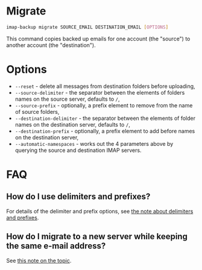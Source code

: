 <!--
# @title command: 'migrate'
-->
# Migrate

```sh
imap-backup migrate SOURCE_EMAIL DESTINATION_EMAIL [OPTIONS]
```

This command copies backed up emails for one account (the "source")
to another account (the "destination").

# Options

* `--reset` - delete all messages from destination folders before uploading,
* `--source-delimiter` - the separator between the elements of folders names
  on the source server, defaults to `/`,
* `--source-prefix` - optionally, a prefix element to remove from the name
  of source folders,
* `--destination-delimiter` - the separator between the elements of folder
  names on the destination server, defaults to `/`,
* `--destination-prefix` - optionally, a prefix element to add before names
  on the destination server,
* `--automatic-namespaces` - works out the 4 parameters above by querying
  the source and destination IMAP servers.

# FAQ

## How do I use delimiters and prefixes?

For details of the delimiter and prefix options,
see [the note about delimiters and prefixes](/docs/delimiters-and-prefixes.md).

## How do I migrate to a new server while keeping the same e-mail address?

See [this note on the topic](/docs/migrate-server-keep-address.md).
